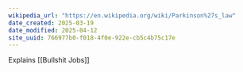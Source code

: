 ```yaml
---
wikipedia_url: "https://en.wikipedia.org/wiki/Parkinson%27s_law"
date_created: 2025-03-19
date_modified: 2025-04-12
site_uuid: 766977b0-f018-4f0e-922e-cb5c4b75c17e
---
```


Explains [[Bullshit Jobs]]